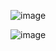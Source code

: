 ![image](https://github.com/user-attachments/assets/fe4ae089-f2bd-4886-ab35-bd2f050798dd)


![image](https://github.com/user-attachments/assets/34d2ad08-becc-4b72-8e25-2fed7ceb4c5f)
